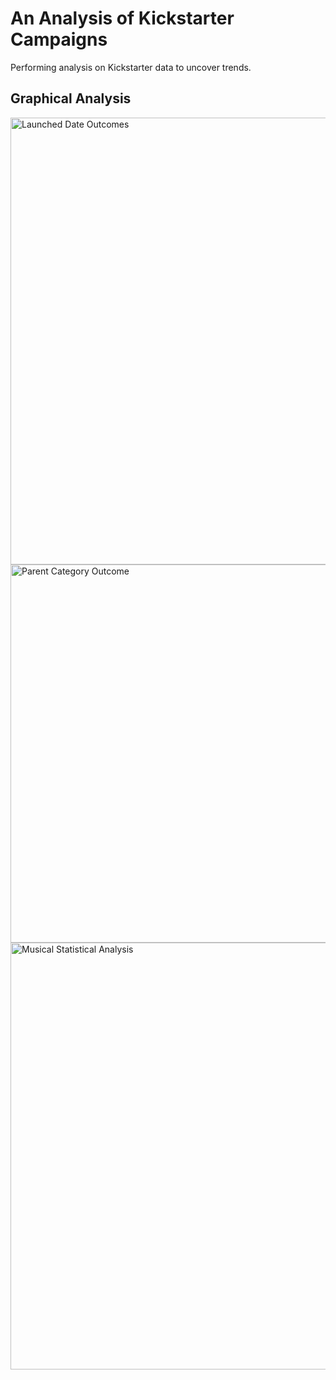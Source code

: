 # An Analysis of Kickstarter Campaigns
Performing analysis on Kickstarter data to uncover trends.
## Graphical Analysis
<img width="715" alt="Launched Date Outcomes" src="https://user-images.githubusercontent.com/68202407/87261290-b682b280-c483-11ea-8f5f-11a160282669.png">
<img width="605" alt="Parent Category Outcome" src="https://user-images.githubusercontent.com/68202407/87261413-19744980-c484-11ea-9afb-1d59989d32eb.png">
<img width="683" alt="Musical Statistical Analysis" src="https://user-images.githubusercontent.com/68202407/87261519-7b34b380-c484-11ea-990d-a356fcdfcdac.png">

